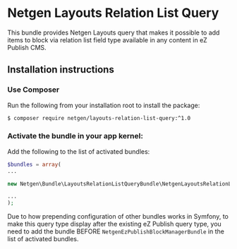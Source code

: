 # Netgen Layouts Relation List Query

This bundle provides Netgen Layouts query that makes it possible to add items to block via relation list field type available in any content in eZ Publish CMS.

## Installation instructions

### Use Composer

Run the following from your installation root to install the package:

```bash
$ composer require netgen/layouts-relation-list-query:^1.0
```

### Activate the bundle in your app kernel:

Add the following to the list of activated bundles:

```php
$bundles = array(
...

new Netgen\Bundle\LayoutsRelationListQueryBundle\NetgenLayoutsRelationListQueryBundle(),

...
);
```

Due to how prepending configuration of other bundles works in Symfony, to make this query type display after the existing eZ Publish query type, you need to add the bundle BEFORE `NetgenEzPublishBlockManagerBundle` in the list of activated bundles.
